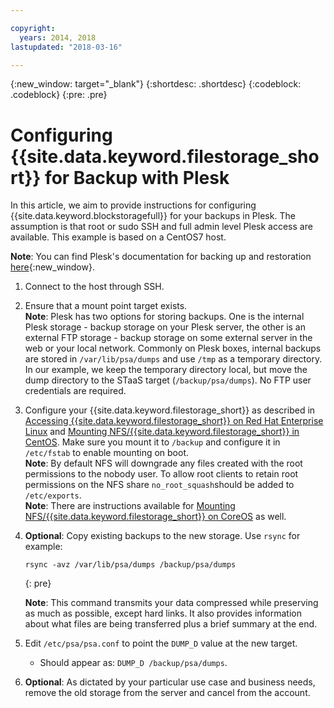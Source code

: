 ```yaml
---

copyright:
  years: 2014, 2018
lastupdated: "2018-03-16"

---
```

{:new_window: target="_blank"}
{:shortdesc: .shortdesc}
{:codeblock: .codeblock}
{:pre: .pre}
 
# Configuring {{site.data.keyword.filestorage_short}} for Backup with Plesk

In this article, we aim to provide instructions for configuring {{site.data.keyword.blockstoragefull}} for your backups in Plesk. The assumption is that root or sudo SSH and full admin level Plesk access are available. This example is based on a CentOS7 host.

**Note**: You can find Plesk's documentation for backing up and restoration [here](https://docs.plesk.com/en-US/12.5/administrator-guide/backing-up-and-restoration.59256/){:new_window}.

1. Connect to the host through SSH.

2. Ensure that a mount point target exists. <br />
   **Note**: Plesk has two options for storing backups. One is the internal Plesk storage - backup storage on your Plesk server, the other is an external FTP storage - backup storage on some external server in the web or your local network. Commonly on Plesk boxes, internal backups are stored in `/var/lib/psa/dumps` and use `/tmp` as a temporary directory. In our example, we keep the temporary directory local, but move the dump directory to the STaaS target (`/backup/psa/dumps`). No FTP user credentials are required.
   
3. Configure your {{site.data.keyword.filestorage_short}} as described in [Accessing {{site.data.keyword.filestorage_short}} on Red Hat Enterprise Linux](accessing-file-storage-linux.html) and [Mounting NFS/{{site.data.keyword.filestorage_short}} in CentOS](mounting-nsf-file-storage.html). Make sure you mount it to `/backup` and configure it in `/etc/fstab` to enable mounting on boot. <br />
   **Note**: By default NFS will downgrade any files created with the root permissions to the nobody user. To allow root clients to retain root permissions on the NFS share `no_root_squash`should be added to `/etc/exports`. <br />
   **Note**: There are instructions available for [Mounting NFS/{{site.data.keyword.filestorage_short}} on CoreOS](mounting-storage-coreos.html) as well. <br />

4. **Optional**: Copy existing backups to the new storage. Use `rsync` for example:
   ```
   rsync -avz /var/lib/psa/dumps /backup/psa/dumps
   ```
   {: pre}
    
    **Note**: This command transmits your data compressed while preserving as much as possible, except hard links. It also provides information about what files are being transferred plus a brief summary at the end.
    
5. Edit `/etc/psa/psa.conf` to point the `DUMP_D` value at the new target. 
    - Should appear as: `DUMP_D /backup/psa/dumps`. 

6. **Optional**: As dictated by your particular use case and business needs, remove the old storage from the server and cancel from the account.

